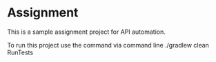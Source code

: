 # Assignment

This is a sample assignment project for API automation.

To run this project use the command via command line
./gradlew clean RunTests 

